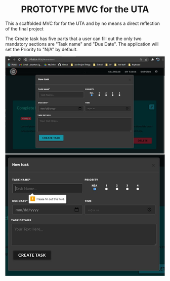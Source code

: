 <h1 align="center">
PROTOTYPE MVC for the UTA
</h1>


This a scaffolded MVC for for the UTA and by no means a direct reflection of the final project


The Create task has five parts that a user can fill out the only two mandatory sections are "Task name" and "Due Date". The application will set the Priority to "N/A" by default.

![Create Task](https://github.com/jonathan-f-gomez/unnamed-time-application/blob/main/Prototype/Screenshots/Create_Task.JPG)
![Create Task](https://github.com/jonathan-f-gomez/unnamed-time-application/blob/main/Prototype/Screenshots/Create_Task_2.JPG)
